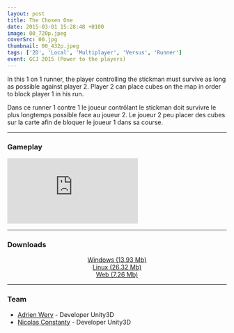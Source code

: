 ```yaml
---
layout: post
title: The Chosen One
date: 2015-03-01 15:28:48 +0100
image: 00_720p.jpeg
coverSrc: 00.jpg
thumbnail: 00_432p.jpeg
tags: ['2D', 'Local', 'Multiplayer', 'Versus', 'Runner']
event: GCJ 2015 (Power to the players)
---
```

In this 1 on 1 runner, the player controlling the stickman must survive as long as possible against player 2. Player 2 can place cubes on the map in order to block player 1 in his run.

Dans ce runner 1 contre 1 le joueur contrôlant le stickman doit survivre le plus longtemps possible face au joueur 2. Le joueur 2 peu placer des cubes sur la carte afin de bloquer le joueur 1 dans sa course.

***

### Gameplay
<iframe src="https://www.youtube.com/embed/AgwvrgKYIEE" frameborder="0" frameborder="0" allow="accelerometer; clipboard-write; encrypted-media; gyroscope; picture-in-picture" allowfullscreen></iframe>

***

### Downloads
<p style="text-align: center;margin: 0;"><a href="https://1drv.ms/u/s!AoYk8X2I2PMgg5dUZxFjAB9q_OPkhQ?e=PSvdLi">Windows (13.93 Mb)</a></p>
<p style="text-align: center;margin: 0;"><a href="https://1drv.ms/u/s!AoYk8X2I2PMgg5dVYPOL5dZNrvw7jQ?e=NKMNpE">Linux (26.32 Mb)</a></p>
<p style="text-align: center;margin: 0;"><a href="https://1drv.ms/u/s!AoYk8X2I2PMgg5dRhvmoXeI0F1sxXQ?e=0QOJ27">Web (7.26 Mb)</a></p>

***

### Team
* [Adrien Wery](https://github.com/Adpa18) - Developer Unity3D
* [Nicolas Constanty](https://fr.linkedin.com/in/nicolas-constanty-653232113) - Developer Unity3D
